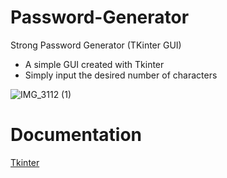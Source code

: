# Password-Generator
Strong Password Generator (TKinter GUI)
* A simple GUI created with Tkinter
* Simply input the desired number of characters

![IMG_3112 (1)](https://github.com/RaidenIV/Password-Generator/assets/110344184/4d45aaa5-99be-4ec5-baae-a14fd0439b7d)


# Documentation
[Tkinter](https://docs.python.org/3/library/tkinter.html)

